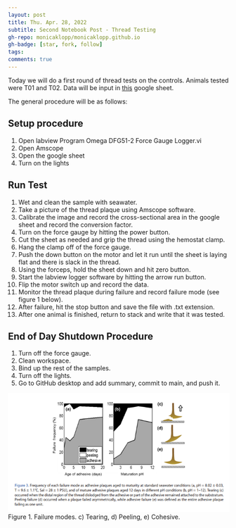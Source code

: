 ```yaml
---
layout: post
title: Thu. Apr. 28, 2022
subtitle: Second Notebook Post - Thread Testing
gh-repo: monicaklopp/monicaklopp.github.io
gh-badge: [star, fork, follow]
tags:
comments: true
---
```


Today we will do a first round of thread tests on the controls.
Animals tested were T01 and T02.
Data will be input in [this](https://docs.google.com/spreadsheets/d/1GxLnNJjjjZ8xhBzz8nD-eUdpOwg6UY7yicG7ER5YIOQ/edit?usp=sharing) google sheet.

The general procedure will be as follows:

## Setup procedure
1. Open labview Program Omega DFG51-2 Force Gauge Logger.vi
2. Open Amscope
3. Open the google sheet
4. Turn on the lights



## Run Test
1. Wet and clean the sample with seawater.
2. Take a picture of the thread plaque using Amscope software.
3. Calibrate the image and record the cross-sectional area in the google sheet and record the conversion factor.
4. Turn on the force gauge by hitting the power button.
5. Cut the sheet as needed and grip the thread using the hemostat clamp.
6. Hang the clamp off of the force gauge.
7. Push the down button on the motor and let it run until the sheet is laying flat and there is slack in the thread.
8. Using the forceps, hold the sheet down and hit zero button.
9. Start the labview logger software by hitting the arrow run button.
10. Flip the motor switch up and record the data.
11. Monitor the thread plaque during failure and record failure mode (see figure 1 below).
12. After failure, hit the stop button and save the file with .txt extension.
13. After one animal is finished, return to stack and write that it was tested.

## End of Day Shutdown Procedure
1. Turn off the force gauge.
2. Clean workspace.
3. Bind up the rest of the samples.
4. Turn off the lights.
5. Go to GitHub desktop and add summary, commit to main, and push it.

![](/post_images/20220428/failure_mode.png)
Figure 1. Failure modes. c) Tearing, d) Peeling, e) Cohesive.
